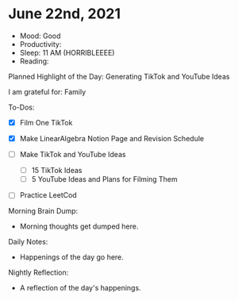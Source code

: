 # June 22nd, 2021

- Mood: Good
- Productivity: 
- Sleep: 11 AM (HORRIBLEEEE)
- Reading: 

Planned Highlight of the Day: Generating TikTok and YouTube Ideas

I am grateful for: Family

To-Dos:
- [x] Film One TikTok
- [x] Make LinearAlgebra Notion Page and Revision Schedule
- [ ] Make TikTok and YouTube Ideas
	- [ ] 15 TikTok Ideas
	- [ ] 5 YouTube Ideas and Plans for Filming Them
- [ ] Practice LeetCod


Morning Brain Dump:
- Morning thoughts get dumped here.

Daily Notes:
- Happenings of the day go here.


Nightly Reflection: 
- A reflection of the day's happenings.






